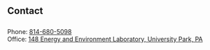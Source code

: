 <h2 style="margin: 60px 0px 10px;">Contact</h2>

<br />
Phone: <a href="tel:814-680-5098">814-680-5098</a>
<br />
Office: <a href="https://maps.app.goo.gl/J4aAKyqFRWxEpaaZ9">148 Energy and Environment Laboratory, University Park, PA</a>
